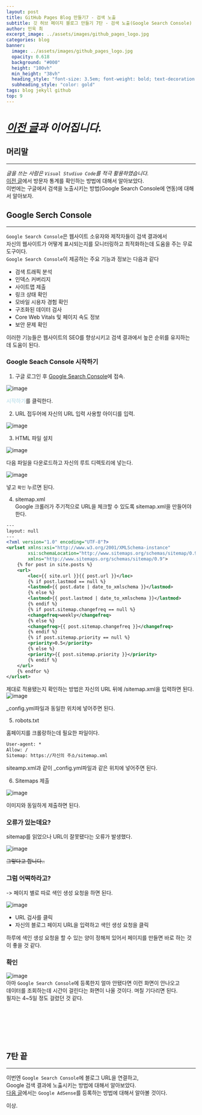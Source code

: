 ```yaml
---
layout: post
title: GitHub Pages Blog 만들기7 - 검색 노출
subtitle: 깃 허브 페이지 블로그 만들기 7탄 - 검색 노출(Google Search Console)
author: 민욱 최 
excerpt_image: ../assets/images/github_pages_logo.jpg
categories: blog
banner:
  image: ../assets/images/github_pages_logo.jpg
  opacity: 0.618
  background: "#000"
  height: "100vh"
  min_height: "38vh"
  heading_style: "font-size: 3.5em; font-weight: bold; text-decoration: underline"
  subheading_style: "color: gold"
tags: blog jekyll github
top: 9
---
```

      
 

# *[이전 글](https://choimu4.github.io/blog/2024/01/12/%EA%B9%83-%ED%97%88%EB%B8%8C-%EB%B8%94%EB%A1%9C%EA%B7%B8-%EB%A7%8C%EB%93%A4%EA%B8%B06.html)과 이어집니다.*
 
 
  



## 머리말  
---  
*글을 쓰는 사람은 `Visual Studiuo Code`를 적극 활용하였습니다.*  
[이전 글](https://choimu4.github.io/blog/2024/01/12/%EA%B9%83-%ED%97%88%EB%B8%8C-%EB%B8%94%EB%A1%9C%EA%B7%B8-%EB%A7%8C%EB%93%A4%EA%B8%B06.html)에서 방문자 통계를 확인하는 방법에 대해서 알아보았다.  
이번에는 구글에서 검색을 노출시키는 방법(Google Search Console에 연동)에 대해서 알아보자.
## Google Serch Console
---  
`Google Search Console`은 웹사이트 소유자와 제작자들이 검색 결과에서  
자신의 웹사이트가 어떻게 표시되는지를 모니터링하고 최적화하는데  도움을 주는 무료 도구이다.  
`Google Search Console`이 제공하는 주요 기능과 정보는 다음과 같다
  * 검색 트래픽 분석
  * 인덱스 커버리지
  * 사이트맵 제출
  * 링크 상태 확인
  * 모바일 시용자 경험 확인
  * 구조화된 데이터 검사
  * Core Web Vitals 및 페이지 속도 정보
  * 보안 문제 확인

이러한 기능들은 웹사이트의 SEO를 향상시키고 검색 결과에서 높은 순위를 유지하는 데 도움이 된다. 


### Google Seach Console 시작하기
1) 구글 로그인 후 [Google Search Console](https://search.google.com/search-console/about)에 접속.

![image](https://github.com/choimu4/choimu4.github.io/assets/155925706/523c483b-26a9-49a5-af08-116d1973eb03)
  
<span style="color:lightblue">시작하기</span>를 클릭한다.  

2) URL 접두어에 자신의 URL 입력 
사용할 아이디를 입력.  

![image](https://github.com/choimu4/choimu4.github.io/assets/155925706/125f9995-aa05-42ca-b308-19cc68699e07)


3) HTML 파일 설치 

![image](https://github.com/choimu4/choimu4.github.io/assets/155925706/2f09c799-b5be-46d6-8b2b-b34650063a66)

다음 파일을 다운로드하고 자신의 루트 디렉토리에 넣는다.  

![image](https://github.com/choimu4/choimu4.github.io/assets/155925706/975594e9-b41e-4616-b904-b9c2f06ada1f)  

넣고 `확인` 누르면 된다.


4) sitemap.xml  
Google 크롤러가 주기적으로 URL을 체크할 수 있도록 sitemap.xml을 만들어야한다.
``` xml
---
layout: null
---
<?xml version="1.0" encoding="UTF-8"?>
<urlset xmlns:xsi="http://www.w3.org/2001/XMLSchema-instance"
        xsi:schemaLocation="http://www.sitemaps.org/schemas/sitemap/0.9 http://www.sitemaps.org/schemas/sitemap/0.9/sitemap.xsd"
        xmlns="http://www.sitemaps.org/schemas/sitemap/0.9">
    {% for post in site.posts %}
    <url>
        <loc>{{ site.url }}{{ post.url }}</loc>
        {% if post.lastmod == null %}
        <lastmod>{{ post.date | date_to_xmlschema }}</lastmod>
        {% else %}
        <lastmod>{{ post.lastmod | date_to_xmlschema }}</lastmod>
        {% endif %}
        {% if post.sitemap.changefreq == null %}
        <changefreq>weekly</changefreq>
        {% else %}
        <changefreq>{{ post.sitemap.changefreq }}</changefreq>
        {% endif %}
        {% if post.sitemap.priority == null %}
        <priority>0.5</priority>
        {% else %}
        <priority>{{ post.sitemap.priority }}</priority>
        {% endif %}
    </url>
    {% endfor %}
</urlset>
```  
제대로 적용됐는지 확인하는 방법은 자신의 URL 뒤에 /sitemap.xml을 입력하면 된다.  
![image](https://github.com/choimu4/choimu4.github.io/assets/155925706/410fdd37-4f2b-4019-b73a-9c0c809c3703)

_config.yml파일과 동일한 위치에 넣어주면 된다.

5) robots.txt

홈페이지를 크롤랑하는데 필요한 파일이다.

``` txt
User-agent: *
Allow: /
Sitemap: https://자신의 주소/sitemap.xml
```   

siteamp.xml과 같이 _config.yml파일과 같은 위치에 넣어주면 된다.

6) Sitemaps 제출   

![image](https://github.com/choimu4/choimu4.github.io/assets/155925706/1df045fa-5a73-4f28-addd-2228d6c23cc4)

이미지와 동일하게 제출하면 된다.


### 오류가 있는데요? 

sitemap를 읽었으나 URL이 잘못됐다는 오류가 발생했다.

![image](https://github.com/choimu4/choimu4.github.io/assets/155925706/94154d00-1436-48a3-9f78-e5437e300f4e)  

~~그렇다고 합니다..~~

### 그럼 어떡하라고? 
-> 페이지 별로 따로 색인 생성 요청을 하면 된다.

![image](https://github.com/choimu4/choimu4.github.io/assets/155925706/44080e6f-8663-4fb9-b1ae-26ec2fde2f4a)     

  * URL 검사를 클릭 
  * 자신의 블로그 페이지 URL을 입력하고 색인 생성 요청을 클릭

하루에 색인 생성 요청을 할 수 있는 양이 정해져 있어서 페이지를 만들면 바로 하는 것이 좋을 것 같다. 
 
### 확인
![image](https://github.com/choimu4/choimu4.github.io/assets/155925706/1508b056-9f46-44dd-8fc8-1ae7a42078a3)   
아마 `Google Search Console`에 등록한지 얼마 안됐다면 이런 화면이 안나오고  
데이터를 조회하는데 시간이 걸린다는 화면이 나올 것이다.
며칠 기다리면 된다.  
필자는 4~5일 정도 걸렸던 것 같다.


<br>
<br>
<br>
<br>
<br>

## 7탄 끝
---
  
이번엔 `Google Search Console`에 블로그 URL을 연결하고,   
Google 검색 결과에 노춣시키는 방법에 대해서 알아보았다.  
[다음 글]()에서는 `Google AdSense`를 등록하는 방법에 대해서 알아볼 것이다.

이상.